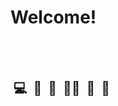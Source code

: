 # Welcome!
<br>
<br>
<h2> &nbsp;💻&nbsp; 📝&nbsp; 👀&nbsp; 👩‍💻&nbsp; 🍦&nbsp; 🥔&nbsp; </h2>
<br><br><br><br>
